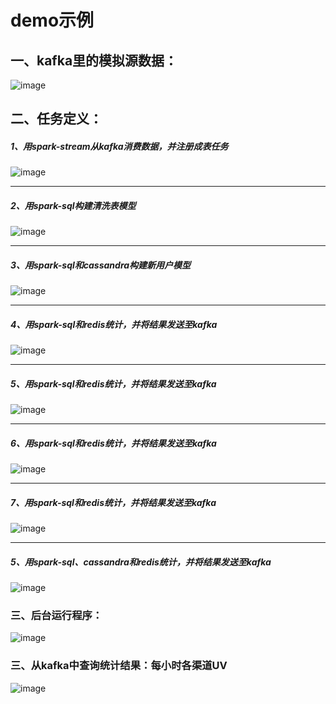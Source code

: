 demo示例
===================

## 一、kafka里的模拟源数据：
![image](https://github.com/meteorchenwu/meteor/blob/chenwu/mc/src/main/webapp/img/demo/sourceData.png)

## 二、任务定义：
##### 1、用spark-stream从kafka消费数据，并注册成表任务
![image](https://github.com/meteorchenwu/meteor/blob/chenwu/mc/src/main/webapp/img/demo/page_source.png)
***
##### 2、用spark-sql构建清洗表模型
![image](https://github.com/meteorchenwu/meteor/blob/chenwu/mc/src/main/webapp/img/demo/page_model1.png)
***
##### 3、用spark-sql和cassandra构建新用户模型
![image](https://github.com/meteorchenwu/meteor/blob/chenwu/mc/src/main/webapp/img/demo/page_model2.png)
***
##### 4、用spark-sql和redis统计，并将结果发送至kafka
![image](https://github.com/meteorchenwu/meteor/blob/chenwu/mc/src/main/webapp/img/demo/page_day_uv.png)
***
##### 5、用spark-sql和redis统计，并将结果发送至kafka
![image](https://github.com/meteorchenwu/meteor/blob/chenwu/mc/src/main/webapp/img/demo/page_hour_ref_uv.png)
***
##### 6、用spark-sql和redis统计，并将结果发送至kafka
![image](https://github.com/meteorchenwu/meteor/blob/chenwu/mc/src/main/webapp/img/demo/page_online_cnt.png)
***
##### 7、用spark-sql和redis统计，并将结果发送至kafka
![image](https://github.com/meteorchenwu/meteor/blob/chenwu/mc/src/main/webapp/img/demo/page_online_time.png)
***
##### 5、用spark-sql、cassandra和redis统计，并将结果发送至kafka
![image](https://github.com/meteorchenwu/meteor/blob/chenwu/mc/src/main/webapp/img/demo/page_user_first_ref.png)

### 三、后台运行程序：
![image](https://github.com/meteorchenwu/meteor/blob/chenwu/mc/src/main/webapp/img/demo/server.png)

### 三、从kafka中查询统计结果：每小时各渠道UV
![image](https://github.com/meteorchenwu/meteor/blob/chenwu/mc/src/main/webapp/img/demo/result.png)
